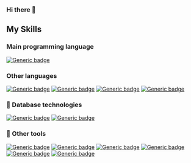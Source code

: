 ### Hi there 👋

<!--
**jedisonfs/jedisonfs** is a ✨ _special_ ✨ repository because its `README.md` (this file) appears on your GitHub profile.

Here are some ideas to get you started:

- 🔭 I’m currently working on ...
- 🌱 I’m currently learning ...
- 👯 I’m looking to collaborate on ...
- 🤔 I’m looking for help with ...
- 💬 Ask me about ...
- 📫 How to reach me: ...
- 😄 Pronouns: ...
- ⚡ Fun fact: ...
-->
## My Skills 

### Main programming language

[![Generic badge](https://img.shields.io/badge/Java-✓-brightgreen.svg?style=flat&logo=java&labelColor=black)](https://sdkman.io/)

### Other languages
[![Generic badge](https://img.shields.io/badge/HTML5-✓-brightgreen.svg?style=flat-square&logo=appveyor=html5&labelColor=black)](https://developer.mozilla.org/es/docs/Web/HTML)
[![Generic badge](https://img.shields.io/badge/CSS-✓-brightgreen.svg?style=flat&logo=css3&labelColor=orange)](https://developer.mozilla.org/es/docs/Web/CSS)
[![Generic badge](https://img.shields.io/badge/JavaScript-✓-brightgreen.svg?style=flat-square&logo=appveyor=javascript&labelColor=black)](https://javascript.info/)
[![Generic badge](https://img.shields.io/badge/TypeScript-✓-brightgreen.svg?style=flat-square&logo=appveyor=appveyortypescript&labelColor=blue)](https://www.typescriptlang.org/docs/home.html)
### :minidisc: Database technologies 
[![Generic badge](https://img.shields.io/badge/MySQL-✓-brightgreen.svg?style=flat-square&logo=appveyor=mysql)](https://www.mysql.com/)
[![Generic badge](https://img.shields.io/badge/Postgres-✓-brightgreen.svg?style=flat-square&logo=appveyor=postgresql)](https://www.postgresql.org/)

### :pushpin: Other tools

[![Generic badge](https://img.shields.io/badge/GIT-✓-brightgreen.svg?style=flat-square&logo=appveyor=git&labelColor=blue)](https://git-scm.com/)
[![Generic badge](https://img.shields.io/badge/AWS-✓-brightgreen.svg?style=flat-square&logo=appveyor=amazon-aws&labelColor=black)](https://aws.amazon.com/es/)
[![Generic badge](https://img.shields.io/badge/Windows-✓-brightgreen.svg?style=flat-square&logo=appveyor=windows&labelColor=blue)](https://www.microsoft.com/es-co/windows)
[![Generic badge](https://img.shields.io/badge/Bash-✓-brightgreen.svg?style=flat-square&logo=appveyor=gnu-bash&labelColor=black)](https://www.gnu.org/software/bash/manual/bash.html)
[![Generic badge](https://img.shields.io/badge/Eclipse-✓-brightgreen.svg?style=flat-square&logo=appveyor=eclipse&labelColor=purple)](https://www.eclipse.org/)
[![Generic badge](https://img.shields.io/badge/Vscode-✓-brightgreen.svg?style=flat-square&logo=appveyor=visual-studio-code&labelColor=blue)](https://code.visualstudio.com/)
